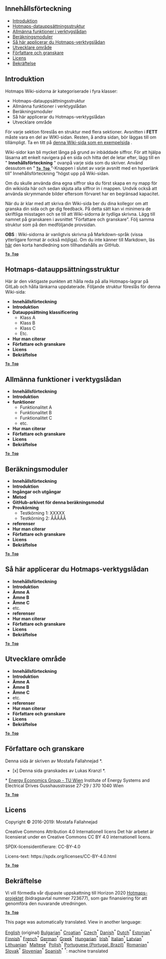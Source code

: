 <h2> Innehållsförteckning </h2><ul><li> <a href="#Introduction">Introduktion</a> </li><li> <a href="#Hotmaps-data-set-repository-structure">Hotmaps-datauppsättningsstruktur</a> </li><li> <a href="#General-functionalities-of-the-toolbox">Allmänna funktioner i verktygslådan</a> </li><li> <a href="#Calculation-modules">Beräkningsmoduler</a> </li><li> <a href="#How-to-apply-the-Hotmaps-toolbox">Så här applicerar du Hotmaps-verktygslådan</a> </li><li> <a href="#Developers-area">Utvecklare område</a> </li><li> <a href="#authors-and-reviewers">Författare och granskare</a> </li><li> <a href="#license">Licens</a> </li><li> <a href="#acknowledgement">Bekräftelse</a> </li></ul><h2> Introduktion </h2><p> Hotmaps Wiki-sidorna är kategoriserade i fyra klasser: </p><ul><li> Hotmaps-datauppsättningsstruktur </li><li> Allmänna funktioner i verktygslådan </li><li> Beräkningsmoduler </li><li> Så här applicerar du Hotmaps-verktygslådan </li><li> Utvecklare område </li></ul><p> För varje sektion föreslås en struktur med flera sektioner. Avsnitten i <strong>FETT</strong> måste vara en del av WIKI-sidan. Resten, å andra sidan, bör läggas till om tillämpligt. Ta en titt på <a href="https://github.com/HotMaps/hotmaps_wiki/wiki/CM-District-heating-potential-user-defined-thresholds">denna Wiki-sida som en exempelsida</a> . </p><p> Wiki-sidor kan bli mycket långa på grund av inbäddade siffror. För att hjälpa läsarna att enkelt navigera på en sida och hitta det de letar efter, lägg till en " <strong>Innehållsförteckning</strong> " ovanpå varje sida som du skriver. Använd dessutom en " <ins> <code><strong><a href="#table-of-contents">To Top</a></strong></code> </ins> ”-Knappen i slutet av varje avsnitt med en hyperlänk till” Innehållsförteckning ”högst upp på Wiki-sidan. </p><p> Om du skulle använda dina egna siffror ska du först skapa en ny mapp för din wikisida här och sedan skjuta alla siffror in i mappen. Undvik också att använda skrymmande bilder eftersom förvaret har en begränsad kapacitet. </p><p> När du är klar med att skriva din Wiki-sida ber du dina kollegor om att granska din sida och ge dig feedback. På detta sätt kan vi minimera de skriftliga misstagen och se till att Wiki-sidorna är tydliga skrivna. Lägg till namnet på granskaren i avsnittet "Författare och granskare". Följ samma struktur som på den medföljande provsidan. </p><p> <strong>OBS</strong> : Wiki-sidorna är vanligtvis skrivna på Markdown-språk (vissa ytterligare format är också möjliga). Om du inte känner till Markdown, läs <a href="https://guides.github.com/features/mastering-markdown/">här</a> den korta handledning som tillhandahålls av GitHub. </p><p><ins> <code><strong><a href="#table-of-contents">To Top</a></strong></code> </ins> </p><h2> Hotmaps-datauppsättningsstruktur </h2><p> Här är den viktigaste punkten att hålla reda på alla Hotmaps-lagrar på GitLab och hålla länkarna uppdaterade. Följande struktur föreslås för denna Wiki-sida: </p><ul><li> <strong>Innehållsförteckning</strong> </li><li> <strong>Introduktion</strong> </li><li> <strong>Datauppsättning klassificering</strong> <ul><li> Klass A </li><li> Klass B </li><li> Klass C </li><li> Etc. </li></ul></li><li> <strong>Hur man citerar</strong> </li><li> <strong>Författare och granskare</strong> </li><li> <strong>Licens</strong> </li><li> <strong>Bekräftelse</strong> </li></ul><p><ins> <code><strong><a href="#table-of-contents">To Top</a></strong></code> </ins> </p><h2> Allmänna funktioner i verktygslådan </h2><ul><li> <strong>Innehållsförteckning</strong> </li><li> <strong>Introduktion</strong> </li><li> <strong>funktioner</strong> <ul><li> Funktionalitet A </li><li> Funktionalitet B </li><li> Funktionalitet C </li><li> etc. </li></ul></li><li> <strong>Hur man citerar</strong> </li><li> <strong>Författare och granskare</strong> </li><li> <strong>Licens</strong> </li><li> <strong>Bekräftelse</strong> </li></ul><p><ins> <code><strong><a href="#table-of-contents">To Top</a></strong></code> </ins> </p><h2> Beräkningsmoduler </h2><ul><li> <strong>Innehållsförteckning</strong> </li><li> <strong>Introduktion</strong> </li><li> <strong>Ingångar och utgångar</strong> </li><li> <strong>Metod</strong> </li><li> <strong>GitHub-arkivet för denna beräkningsmodul</strong> </li><li> <strong>Provkörning</strong> <ul><li> Testkörning 1: XXXXX </li><li> Testkörning 2: ÅÅÅÅÅ </li></ul></li><li> <strong>referenser</strong> </li><li> <strong>Hur man citerar</strong> </li><li> <strong>Författare och granskare</strong> </li><li> <strong>Licens</strong> </li><li> <strong>Bekräftelse</strong> </li></ul><p><ins> <code><strong><a href="#table-of-contents">To Top</a></strong></code> </ins> </p><h2> Så här applicerar du Hotmaps-verktygslådan </h2><ul><li> <strong>Innehållsförteckning</strong> </li><li> <strong>Introduktion</strong> </li><li> <strong>Ämne A</strong> </li><li> <strong>Ämne B</strong> </li><li> <strong>Ämne C</strong> </li><li> etc. </li><li> <strong>referenser</strong> </li><li> <strong>Hur man citerar</strong> </li><li> <strong>Författare och granskare</strong> </li><li> <strong>Licens</strong> </li><li> <strong>Bekräftelse</strong> </li></ul><p><ins> <code><strong><a href="#table-of-contents">To Top</a></strong></code> </ins> </p><h2> Utvecklare område </h2><ul><li> <strong>Innehållsförteckning</strong> </li><li> <strong>Introduktion</strong> </li><li> <strong>Ämne A</strong> </li><li> <strong>Ämne B</strong> </li><li> <strong>Ämne C</strong> </li><li> etc. </li><li> <strong>referenser</strong> </li><li> <strong>Hur man citerar</strong> </li><li> <strong>Författare och granskare</strong> </li><li> <strong>Licens</strong> </li><li> <strong>Bekräftelse</strong> </li></ul><p><ins> <code><strong><a href="#table-of-contents">To Top</a></strong></code> </ins> </p><h2> Författare och granskare </h2><p> Denna sida är skriven av Mostafa Fallahnejad *. </p><ul><li> [x] Denna sida granskades av Lukas Kranzl *. </li></ul><p> * <a href="https://eeg.tuwien.ac.at/">Energy Economics Group - TU Wien</a> Institute of Energy Systems and Electrical Drives Gusshausstrasse 27-29 / 370 1040 Wien </p><p><ins> <code><strong><a href="#table-of-contents">To Top</a></strong></code> </ins> </p><h2> Licens </h2><p> Copyright © 2016-2019: Mostafa Fallahnejad </p><p> Creative Commons Attribution 4.0 Internationell licens Det här arbetet är licensierat under en Creative Commons CC BY 4.0 internationell licens. </p><p> SPDX-licensidentifierare: CC-BY-4.0 </p><p> Licens-text: https://spdx.org/licenses/CC-BY-4.0.html </p><p><ins> <code><strong><a href="#table-of-contents">To Top</a></strong></code> </ins> </p><h2> Bekräftelse </h2><p> Vi vill förmedla vår djupaste uppskattning till Horizon 2020 <a href="https://www.hotmaps-project.eu">Hotmaps-projektet</a> (bidragsavtal nummer 723677), som gav finansiering för att genomföra den nuvarande utredningen. </p><p><ins> <code><strong><a href="#table-of-contents">To Top</a></strong></code> </ins> </p>

This page was automatically translated. View in another language:

[English](en-Guidelines-for-writing-a-Hotmaps-Wiki-page) (original) [Bulgarian](bg-Guidelines-for-writing-a-Hotmaps-Wiki-page)<sup>\*</sup> [Croatian](hr-Guidelines-for-writing-a-Hotmaps-Wiki-page)<sup>\*</sup> [Czech](cs-Guidelines-for-writing-a-Hotmaps-Wiki-page)<sup>\*</sup> [Danish](da-Guidelines-for-writing-a-Hotmaps-Wiki-page)<sup>\*</sup> [Dutch](nl-Guidelines-for-writing-a-Hotmaps-Wiki-page)<sup>\*</sup> [Estonian](et-Guidelines-for-writing-a-Hotmaps-Wiki-page)<sup>\*</sup> [Finnish](fi-Guidelines-for-writing-a-Hotmaps-Wiki-page)<sup>\*</sup> [French](fr-Guidelines-for-writing-a-Hotmaps-Wiki-page)<sup>\*</sup> [German](de-Guidelines-for-writing-a-Hotmaps-Wiki-page)<sup>\*</sup> [Greek](el-Guidelines-for-writing-a-Hotmaps-Wiki-page)<sup>\*</sup> [Hungarian](hu-Guidelines-for-writing-a-Hotmaps-Wiki-page)<sup>\*</sup> [Irish](ga-Guidelines-for-writing-a-Hotmaps-Wiki-page)<sup>\*</sup> [Italian](it-Guidelines-for-writing-a-Hotmaps-Wiki-page)<sup>\*</sup> [Latvian](lv-Guidelines-for-writing-a-Hotmaps-Wiki-page)<sup>\*</sup> [Lithuanian](lt-Guidelines-for-writing-a-Hotmaps-Wiki-page)<sup>\*</sup> [Maltese](mt-Guidelines-for-writing-a-Hotmaps-Wiki-page)<sup>\*</sup> [Polish](pl-Guidelines-for-writing-a-Hotmaps-Wiki-page)<sup>\*</sup> [Portuguese (Portugal, Brazil)](pt-Guidelines-for-writing-a-Hotmaps-Wiki-page)<sup>\*</sup> [Romanian](ro-Guidelines-for-writing-a-Hotmaps-Wiki-page)<sup>\*</sup> [Slovak](sk-Guidelines-for-writing-a-Hotmaps-Wiki-page)<sup>\*</sup> [Slovenian](sl-Guidelines-for-writing-a-Hotmaps-Wiki-page)<sup>\*</sup> [Spanish](es-Guidelines-for-writing-a-Hotmaps-Wiki-page)<sup>\*</sup>
<sup>\*</sup>: machine translated
